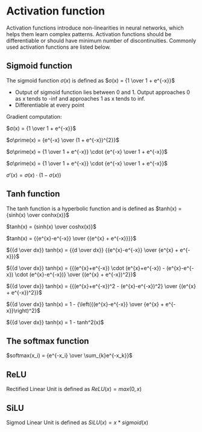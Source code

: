 # Activation function
Activation functions introduce non-linearities in neural networks, which helps them learn complex patterns. Activation functions should be differentiable or should have minimum number of discontinuities. Commonly used activation functions are listed below. 

## Sigmoid function
The sigmoid function $σ(x)$ is defined as $σ(x) = {1 \over 1 + e^{-x}}$

* Output of sigmoid function lies between 0 and 1. Output approaches 0 as x tends to -inf and approaches 1 as x tends to inf.
* Differentiable at every point

Gradient computation:

$σ(x) = {1 \over 1 + e^{-x}}$

$σ\prime(x) = {e^{-x} \over (1 + e^{-x})^{2}}$

$σ\prime(x) = {1 \over 1 + e^{-x}} \cdot {e^{-x} \over 1 + e^{-x}}$

$σ\prime(x) = {1 \over 1 + e^{-x}} \cdot {e^{-x} \over 1 + e^{-x}}$

$σ\prime(x) = σ(x) \cdot ( 1 - σ(x))$

## Tanh function
The tanh function is a hyperbolic function and is defined as $tanh(x) = {sinh(x) \over conhx(x)}$

$tanh(x) = {sinh(x) \over coshx(x)}$

$tanh(x) = {{e^{x}-e^{-x}} \over {{e^{x} + e^{-x}}}}$

${{d \over dx}} tanh(x) = {{d \over dx}} {{e^{x}-e^{-x}} \over {e^{x} + e^{-x}}}$

${{d \over dx}} tanh(x) = {{(e^{x}+e^{-x}) \cdot (e^{x}+e^{-x}) - (e^{x}-e^{-x}) \cdot (e^{x}-e^{-x})} \over {(e^{x} + e^{-x})^2}}$

${{d \over dx}} tanh(x) = {{(e^{x}+e^{-x})^2 - (e^{x}-e^{-x})^2} \over {(e^{x} + e^{-x})^2}}$

${{d \over dx}} tanh(x) = 1 - {\left({(e^{x}-e^{-x}} \over {e^{x} + e^{-x}}\right)^2}$

${{d \over dx}} tanh(x) = 1 - tanh^2(x)$


## The softmax function
$softmax(x_i) = {e^{-x_i} \over \sum_{k}e^{-x_k}}$

## ReLU

Rectified Linear Unit is defined as $ReLU(x) = max(0, x)$

## SiLU
Sigmod Linear Unit is defined as $SiLU(x) = x * sigmoid(x)$
